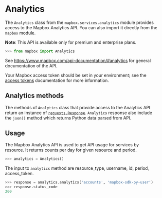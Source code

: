 # Analytics

The `Analytics` class from the `mapbox.services.analytics` module provides
access to the Mapbox Analytics API. You can also import it directly from the
`mapbox` module. 

**Note**: This API is available only for premium and enterprise plans.

```python
>>> from mapbox import Analytics

```


See https://www.mapbox.com/api-documentation/#analytics for general documentation of the API.

Your Mapbox access token should be set in your environment; see the [access
tokens](access_tokens.md) documentation for more information.

## Analytics methods

The methods of `Analytics` class that provide access to the Analytics API return an instance of 
[`requests.Response`](http://docs.python-requests.org/en/latest/api/#requests.Response). `Analytics` response also include the `json()` method which returns Python data parsed from API.

## Usage

The Mapbox Analytics API is used to get API usage for services by resource. It returns counts per day for given resource and period.

```python
>>> analytics = Analytics()

```

The input to `analytics` method are resource_type, username, id, period, access_token.

```python
>>> response = analytics.analytics('accounts', 'mapbox-sdk-py-user')
>>> response.status_code
200

```
